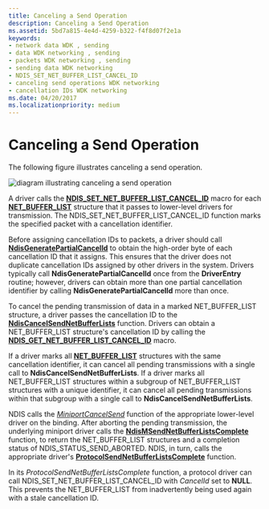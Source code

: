 ```yaml
---
title: Canceling a Send Operation
description: Canceling a Send Operation
ms.assetid: 5bd7a815-4e4d-4259-b322-f4f8d07f2e1a
keywords:
- network data WDK , sending
- data WDK networking , sending
- packets WDK networking , sending
- sending data WDK networking
- NDIS_SET_NET_BUFFER_LIST_CANCEL_ID
- canceling send operations WDK networking
- cancellation IDs WDK networking
ms.date: 04/20/2017
ms.localizationpriority: medium
---
```


# Canceling a Send Operation





The following figure illustrates canceling a send operation.

![diagram illustrating canceling a send operation](images/netbuffercancelsend.png)

A driver calls the [**NDIS\_SET\_NET\_BUFFER\_LIST\_CANCEL\_ID**](https://docs.microsoft.com/windows-hardware/drivers/network/ndis-set-net-buffer-list-cancel-id) macro for each [**NET\_BUFFER\_LIST**](https://docs.microsoft.com/windows-hardware/drivers/ddi/ndis/ns-ndis-_net_buffer_list) structure that it passes to lower-level drivers for transmission. The NDIS\_SET\_NET\_BUFFER\_LIST\_CANCEL\_ID function marks the specified packet with a cancellation identifier.

Before assigning cancellation IDs to packets, a driver should call [**NdisGeneratePartialCancelId**](https://docs.microsoft.com/windows-hardware/drivers/ddi/ndis/nf-ndis-ndisgeneratepartialcancelid) to obtain the high-order byte of each cancellation ID that it assigns. This ensures that the driver does not duplicate cancellation IDs assigned by other drivers in the system. Drivers typically call **NdisGeneratePartialCancelId** once from the **DriverEntry** routine; however, drivers can obtain more than one partial cancellation identifier by calling **NdisGeneratePartialCancelId** more than once.

To cancel the pending transmission of data in a marked NET\_BUFFER\_LIST structure, a driver passes the cancellation ID to the [**NdisCancelSendNetBufferLists**](https://docs.microsoft.com/windows-hardware/drivers/ddi/ndis/nf-ndis-ndiscancelsendnetbufferlists) function. Drivers can obtain a NET\_BUFFER\_LIST structure's cancellation ID by calling the [**NDIS\_GET\_NET\_BUFFER\_LIST\_CANCEL\_ID**](https://docs.microsoft.com/windows-hardware/drivers/network/ndis-get-net-buffer-list-cancel-id) macro.

If a driver marks all [**NET\_BUFFER\_LIST**](https://docs.microsoft.com/windows-hardware/drivers/ddi/ndis/ns-ndis-_net_buffer_list) structures with the same cancellation identifier, it can cancel all pending transmissions with a single call to **NdisCancelSendNetBufferLists**. If a driver marks all NET\_BUFFER\_LIST structures within a subgroup of NET\_BUFFER\_LIST structures with a unique identifier, it can cancel all pending transmissions within that subgroup with a single call to **NdisCancelSendNetBufferLists**.

NDIS calls the [*MiniportCancelSend*](https://docs.microsoft.com/windows-hardware/drivers/ddi/ndis/nc-ndis-miniport_cancel_send) function of the appropriate lower-level driver on the binding. After aborting the pending transmission, the underlying miniport driver calls the [**NdisMSendNetBufferListsComplete**](https://docs.microsoft.com/windows-hardware/drivers/ddi/ndis/nf-ndis-ndismsendnetbufferlistscomplete) function, to return the NET\_BUFFER\_LIST structures and a completion status of NDIS\_STATUS\_SEND\_ABORTED. NDIS, in turn, calls the appropriate driver's [**ProtocolSendNetBufferListsComplete**](https://docs.microsoft.com/windows-hardware/drivers/ddi/ndis/nc-ndis-protocol_send_net_buffer_lists_complete) function.

In its *ProtocolSendNetBufferListsComplete* function, a protocol driver can call NDIS\_SET\_NET\_BUFFER\_LIST\_CANCEL\_ID with *CancelId* set to **NULL**. This prevents the NET\_BUFFER\_LIST from inadvertently being used again with a stale cancellation ID.

 

 





